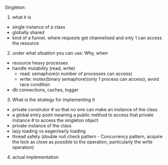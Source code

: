 Singleton:
1. what it is
 - single instance of a class
 - globally shared
 - kind of a funnel, where requests get channelised and only 1 can access the resource
2. under what situation you can use: Why, when
 - resource heavy processes
 - handle mutability (read, write)
   - read: semaphore(n number of processes can access)
   - write: mutex(binary semaphore)(only 1 process can access), avoid race condition
 - db connections, caches, logger
3. What is the strategy for implementing it
 - private construtor # so that no one can make an instance of the class
 - a global entry point meaning a public method to access that private instance # to access the singleton object
 - private instance of the class
 - lazy loading vs eager/early loading
 - thread safety (double null check pattern - Concurrency pattern, acquire the lock as close as possible to the operation, particularly the write operation)
4. actual implementation
